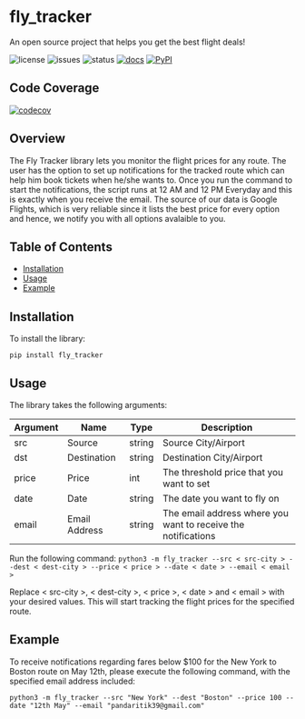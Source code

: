 # fly_tracker
An open source project that helps you get the best flight deals!

![license](https://img.shields.io/github/license/Ritik3111/fly_tracker)
![issues](https://img.shields.io/github/issues/Ritik3111/fly_tracker)
![status](https://img.shields.io/github/actions/workflow/status/Ritik3111/fly_tracker/setup.yml)
[![docs](https://img.shields.io/readthedocs/fly-tracker)](https://fly-tracker.readthedocs.io/en/latest/)
[![PyPI](https://img.shields.io/pypi/v/fly-tracker)](https://pypi.org/project/fly-tracker/)
## Code Coverage

[![codecov](https://codecov.io/gh/Ritik3111/fly_tracker/branch/main/graph/badge.svg)](https://codecov.io/gh/Ritik3111/fly_tracker)
## Overview

The Fly Tracker library lets you monitor the flight prices for any route.
The user has the option to set up notifications for the tracked route which can help him book tickets when he/she wants to. Once you run the command to start the notifications, the script runs at 12 AM and 12 PM Everyday and this is exactly when you receive the email.
The source of our data is Google Flights, which is very reliable since it lists the best price for every option and
hence, we notify you with all options avalaible to you.

## Table of Contents

- [Installation](#Installation)
- [Usage](#Usage)
- [Example](#Example)

## Installation 

To install the library: 

`pip install fly_tracker`

## Usage

The library takes the following arguments:

| Argument | Name | Type | Description
| -------- | -------- | -------- | -------- |
| src | Source | string | Source City/Airport |
| dst | Destination | string |Destination City/Airport |
| price | Price | int |The threshold price that you want to set |
| date | Date | string | The date you want to fly on |
| email | Email Address | string | The email address where you want to receive the notifications |

Run the following command:
`python3 -m fly_tracker --src < src-city > --dest < dest-city > --price < price > --date < date > --email < email >`

Replace < src-city >, < dest-city >, < price >, < date > and < email > with your desired values. This will start tracking the flight prices for the specified route.

## Example
To receive notifications regarding fares below $100 for the New York to Boston route on May 12th, please execute the following command, with the specified email address included:

`python3 -m fly_tracker --src "New York" --dest "Boston" --price 100 --date "12th May" --email "pandaritik39@gmail.com"`
